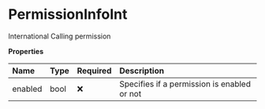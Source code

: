 # PermissionInfoInt

International Calling permission

**Properties**

| Name    | Type | Required | Description                                 |
| :------ | :--- | :------- | :------------------------------------------ |
| enabled | bool | ❌       | Specifies if a permission is enabled or not |

<!-- This file was generated by liblab | https://liblab.com/ -->
